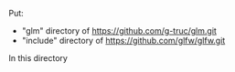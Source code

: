 Put:  
  - "glm" directory of https://github.com/g-truc/glm.git  
  - "include" directory of https://github.com/glfw/glfw.git  
  
In this directory
